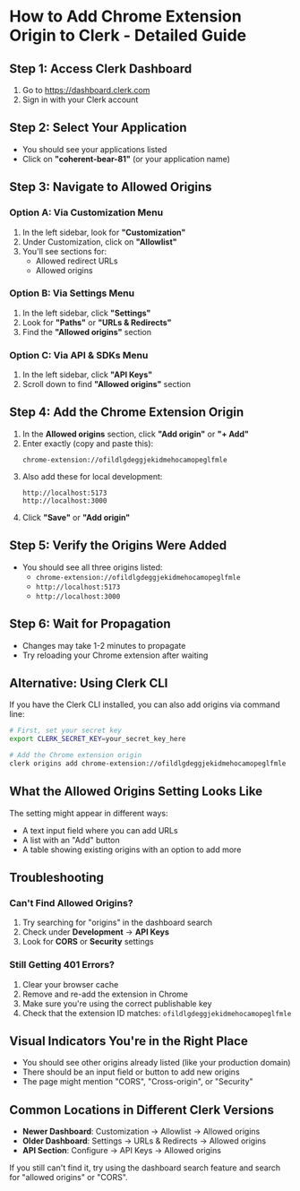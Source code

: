# How to Add Chrome Extension Origin to Clerk - Detailed Guide

## Step 1: Access Clerk Dashboard
1. Go to https://dashboard.clerk.com
2. Sign in with your Clerk account

## Step 2: Select Your Application
- You should see your applications listed
- Click on **"coherent-bear-81"** (or your application name)

## Step 3: Navigate to Allowed Origins

### Option A: Via Customization Menu
1. In the left sidebar, look for **"Customization"**
2. Under Customization, click on **"Allowlist"**
3. You'll see sections for:
   - Allowed redirect URLs
   - Allowed origins

### Option B: Via Settings Menu
1. In the left sidebar, click **"Settings"**
2. Look for **"Paths"** or **"URLs & Redirects"**
3. Find the **"Allowed origins"** section

### Option C: Via API & SDKs Menu
1. In the left sidebar, click **"API Keys"**
2. Scroll down to find **"Allowed origins"** section

## Step 4: Add the Chrome Extension Origin

1. In the **Allowed origins** section, click **"Add origin"** or **"+ Add"**
2. Enter exactly (copy and paste this):
   ```
   chrome-extension://ofildlgdeggjekidmehocamopeglfmle
   ```
3. Also add these for local development:
   ```
   http://localhost:5173
   http://localhost:3000
   ```
4. Click **"Save"** or **"Add origin"**

## Step 5: Verify the Origins Were Added
- You should see all three origins listed:
  - `chrome-extension://ofildlgdeggjekidmehocamopeglfmle`
  - `http://localhost:5173`
  - `http://localhost:3000`

## Step 6: Wait for Propagation
- Changes may take 1-2 minutes to propagate
- Try reloading your Chrome extension after waiting

## Alternative: Using Clerk CLI

If you have the Clerk CLI installed, you can also add origins via command line:

```bash
# First, set your secret key
export CLERK_SECRET_KEY=your_secret_key_here

# Add the Chrome extension origin
clerk origins add chrome-extension://ofildlgdeggjekidmehocamopeglfmle
```

## What the Allowed Origins Setting Looks Like

The setting might appear in different ways:
- A text input field where you can add URLs
- A list with an "Add" button
- A table showing existing origins with an option to add more

## Troubleshooting

### Can't Find Allowed Origins?
1. Try searching for "origins" in the dashboard search
2. Check under **Development** → **API Keys**
3. Look for **CORS** or **Security** settings

### Still Getting 401 Errors?
1. Clear your browser cache
2. Remove and re-add the extension in Chrome
3. Make sure you're using the correct publishable key
4. Check that the extension ID matches: `ofildlgdeggjekidmehocamopeglfmle`

## Visual Indicators You're in the Right Place
- You should see other origins already listed (like your production domain)
- There should be an input field or button to add new origins
- The page might mention "CORS", "Cross-origin", or "Security"

## Common Locations in Different Clerk Versions
- **Newer Dashboard**: Customization → Allowlist → Allowed origins
- **Older Dashboard**: Settings → URLs & Redirects → Allowed origins
- **API Section**: Configure → API Keys → Allowed origins

If you still can't find it, try using the dashboard search feature and search for "allowed origins" or "CORS".